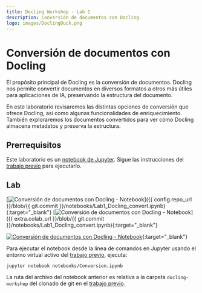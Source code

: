```yaml
---
title: Docling Workshop - Lab 1
description: Conversión de documentos con Docling
logo: images/DoclingDuck.png
---
```


# Conversión de documentos con Docling

El propósito principal de Docling es la conversión de documentos. Docling nos permite convertir documentos en diversos formatos a otros más útiles para aplicaciones de IA, preservando la estructura del documento.

En este laboratorio revisaremos las distintas opciones de conversión que ofrece Docling, así como algunas funcionalidades de enriquecimiento. También exploraremos los documentos convertidos para ver cómo Docling almacena metadatos y preserva la estructura.

## Prerrequisitos

Este laboratorio es un [notebook de Jupyter](https://jupyter.org/). Sigue las instrucciones del [trabajo previo](../pre-work/README.md) para ejecutarlo.

## Lab

[![Conversión de documentos con Docling - Notebook](https://badgen.net/badge/icon/github?icon=github&label=Ver%20en "Ver en GitHub")]({{ config.repo_url }}/blob/{{ git.commit }}/notebooks/Lab1_Docling_convert.ipynb){:target="_blank"}
[![Conversión de documentos con Docling - Notebook](https://colab.research.google.com/assets/colab-badge.svg "Abrir en Colab")]({{ extra.colab_url }}/blob/{{ git.commit }}/notebooks/Lab1_Docling_convert.ipynb){:target="_blank"}

[![Conversión de documentos con Docling - Notebook](https://colab.research.google.com/assets/colab-badge.svg "Abrir en Colab")](https://colab.research.google.com/github/simonsanvil/docling-workshop-pycones-2025/blob/703a299b236366e05f79f5df19b414ed03721de7/notebooks/Lab2_Hybrid_Chunking.ipynb){:target="_blank"}

Para ejecutar el notebook desde la línea de comandos en Jupyter usando el entorno virtual activo del [trabajo previo](../pre-work/README.md#instalar-jupyter), ejecuta:

```shell
jupyter notebook notebooks/Conversion.ipynb
```

La ruta del archivo del notebook anterior es relativa a la carpeta `docling-workshop` del clonado de git en el [trabajo previo](../pre-work/README.md#clonar-el-repositorio-de-la-workshop-de-docling).